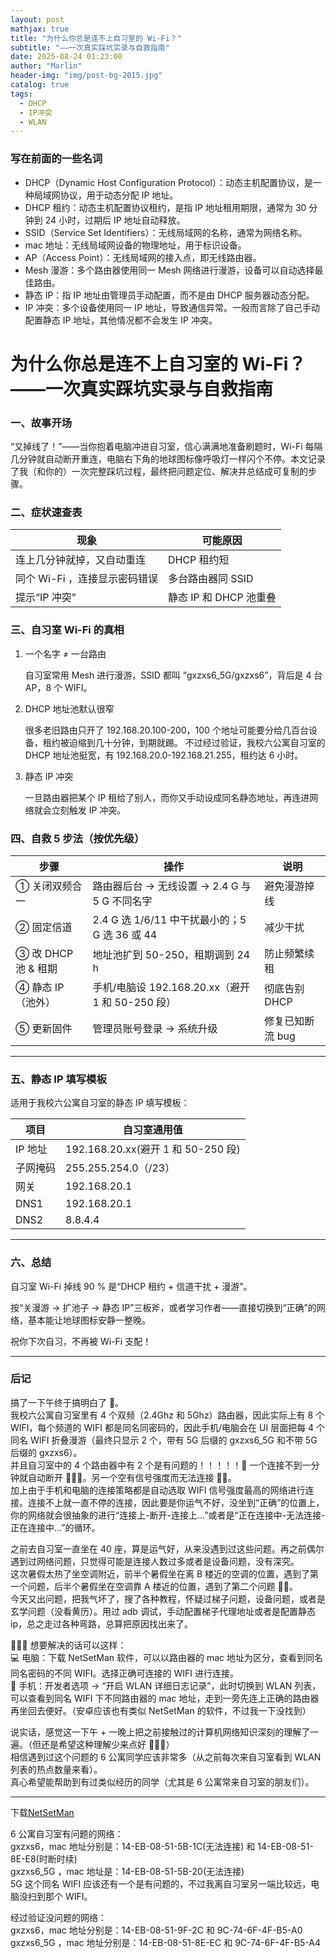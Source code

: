 ```yaml
---
layout: post
mathjax: true
title: "为什么你总是连不上自习室的 Wi-Fi？"
subtitle: "——一次真实踩坑实录与自救指南"
date: 2025-08-24 01:23:00
author: "Marlin"
header-img: "img/post-bg-2015.jpg"
catalog: true
tags:
  - DHCP
  - IP冲突
  - WLAN
---
```


### 写在前面的一些名词

- DHCP（Dynamic Host Configuration Protocol）：动态主机配置协议，是一种局域网协议，用于动态分配 IP 地址。
- DHCP 租约：动态主机配置协议租约，是指 IP 地址租用期限，通常为 30 分钟到 24 小时，过期后 IP 地址自动释放。
- SSID（Service Set Identifiers）：无线局域网的名称，通常为网络名称。
- mac 地址：无线局域网设备的物理地址，用于标识设备。
- AP（Access Point）：无线局域网的接入点，即无线路由器。
- Mesh 漫游：多个路由器使用同一 Mesh 网络进行漫游，设备可以自动选择最佳路由。
- 静态 IP：指 IP 地址由管理员手动配置，而不是由 DHCP 服务器动态分配。
- IP 冲突：多个设备使用同一 IP 地址，导致通信异常。一般而言除了自己手动配置静态 IP 地址，其他情况都不会发生 IP 冲突。

# 为什么你总是连不上自习室的 Wi-Fi？——一次真实踩坑实录与自救指南

### 一、故事开场

“又掉线了！”——当你抱着电脑冲进自习室，信心满满地准备刷题时，Wi-Fi 每隔几分钟就自动断开重连，电脑右下角的地球图标像呼吸灯一样闪个不停。本文记录了我（和你的）一次完整踩坑过程，最终把问题定位、解决并总结成可复制的步骤。

### 二、症状速查表

| 现象                          | 可能原因               |
| ----------------------------- | ---------------------- |
| 连上几分钟就掉，又自动重连    | DHCP 租约短            |
| 同个 Wi-Fi ，连接显示密码错误 | 多台路由器同 SSID      |
| 提示“IP 冲突”                 | 静态 IP 和 DHCP 池重叠 |

### 三、自习室 Wi-Fi 的真相

1. 一个名字 ≠ 一台路由

   自习室常用 Mesh 进行漫游，SSID 都叫 “gxzxs6_5G/gxzxs6”，背后是 4 台 AP，8 个 WIFI。

2. DHCP 地址池默认很窄

   很多老旧路由只开了 192.168.20.100-200，100 个地址可能要分给几百台设备，租约被迫缩到几十分钟，到期就踢。
   不过经过验证，我校六公寓自习室的 DHCP 地址池挺宽，有 192.168.20.0-192.168.21.255，租约达 6 小时。

3. 静态 IP 冲突

   一旦路由器把某个 IP 租给了别人，而你又手动设成同名静态地址，再连进网络就会立刻触发 IP 冲突。

### 四、自救 5 步法（按优先级）

| 步骤                | 操作                                             | 说明             |
| ------------------- | ------------------------------------------------ | ---------------- |
| ① 关闭双频合一      | 路由器后台 → 无线设置 → 2.4 G 与 5 G 不同名字    | 避免漫游掉线     |
| ② 固定信道          | 2.4 G 选 1/6/11 中干扰最小的；5 G 选 36 或 44    | 减少干扰         |
| ③ 改 DHCP 池 & 租期 | 地址池扩到 50-250，租期调到 24 h                 | 防止频繁续租     |
| ④ 静态 IP（池外）   | 手机/电脑设 192.168.20.xx（避开 1 和 50-250 段） | 彻底告别 DHCP    |
| ⑤ 更新固件          | 管理员账号登录 → 系统升级                        | 修复已知断流 bug |

---

### 五、静态 IP 填写模板

适用于我校六公寓自习室的静态 IP 填写模板：

| 项目     | 自习室通用值                       |
| -------- | ---------------------------------- |
| IP 地址  | 192.168.20.xx(避开 1 和 50-250 段) |
| 子网掩码 | 255.255.254.0（/23）               |
| 网关     | 192.168.20.1                       |
| DNS1     | 192.168.20.1                       |
| DNS2     | 8.8.4.4                            |

---

### 六、总结

自习室 Wi-Fi 掉线 90 % 是“DHCP 租约 + 信道干扰 + 漫游”。

按“关漫游 → 扩池子 → 静态 IP”三板斧，或者学习作者——直接切换到“正确”的网络，基本能让地球图标安静一整晚。

祝你下次自习，不再被 Wi-Fi 支配！

---

### 后记

搞了一下午终于搞明白了 🙏。  
我校六公寓自习室里有 4 个双频（2.4Ghz 和 5Ghz）路由器，因此实际上有 8 个 WIFI，每个频道的 WIFI 都是同名同密码的，因此手机/电脑会在 UI 层面把每 4 个同名 WIFI 折叠漫游（最终只显示 2 个，带有 5G 后缀的 gxzxs6_5G 和不带 5G 后缀的 gxzxs6）。  
并且自习室中的 4 个路由器中有 2 个是有问题的！！！！！🤣 一个连接不到一分钟就自动断开 🤣🤣🤣。另一个空有信号强度而无法连接 🤣🤣。  
加上由于手机和电脑的连接策略都是自动选取 WIFI 信号强度最高的网络进行连接。连接不上就一直不停的连接，因此要是你运气不好，没坐到“正确”的位置上，你的网络就会很抽象的进行“连接上-断开-连接上...”或者是“正在连接中-无法连接-正在连接中...”的循环。

之前去自习室一直坐在 40 座，算是运气好，从来没遇到过这些问题。再之前偶尔遇到过网络问题，只觉得可能是连接人数过多或者是设备问题，没有深究。  
这次暑假太热了坐空调附近，前半个暑假坐在离 B 楼近的空调的位置，遇到了第一个问题，后半个暑假坐在空调靠 A 楼近的位置，遇到了第二个问题 🤣🤣。  
今天又出问题，把我气坏了，搜了各种教程，怀疑过梯子问题，设备问题，或者是玄学问题（没看黄历）。用过 adb 调试，手动配置梯子代理地址或者是配置静态 ip，总之走过各种弯路，总算把原因找出来了。

🔧🔧🔧 想要解决的话可以这样：  
💻 电脑：下载 NetSetMan 软件，可以以路由器的 mac 地址为区分，查看到同名同名密码的不同 WIFI。选择正确可连接的 WIFI 进行连接。  
📱 手机：开发者选项 → “开启 WLAN 详细日志记录”，此时切换到 WLAN 列表，可以查看到同名 WIFI 下不同路由器的 mac 地址，走到一旁先连上正确的路由器再坐回去便好。（安卓应该也有类似 NetSetMan 的软件，不过我一下没找到）

说实话，感觉这一下午 + 一晚上把之前接触过的计算机网络知识深刻的理解了一遍。（但还是希望这种理解少来点好 🙏🙏🙏）  
相信遇到过这个问题的 6 公寓同学应该非常多（从之前每次来自习室看到 WLAN 列表的热点数量来看）。  
真心希望能帮助到有过类似经历的同学（尤其是 6 公寓常来自习室的朋友们）。

---

下载[NetSetMan](https://www.netsetman.com/zh/freeware)

6 公寓自习室有问题的网络：  
gxzxs6，mac 地址分别是：14-EB-08-51-5B-1C(无法连接) 和 14-EB-08-51-8E-E8(时断时续)  
gxzxs6_5G ，mac 地址是：14-EB-08-51-5B-20(无法连接)  
5G 这个同名 WIFI 应该还有一个是有问题的，不过我离自习室另一端比较远，电脑没扫到那个 WIFI。

经过验证没问题的网络：  
gxzxs6，mac 地址分别是：14-EB-08-51-9F-2C 和 9C-74-6F-4F-B5-A0  
gxzxs6_5G ，mac 地址分别是：14-EB-08-51-8E-EC 和 9C-74-6F-4F-B5-A4
